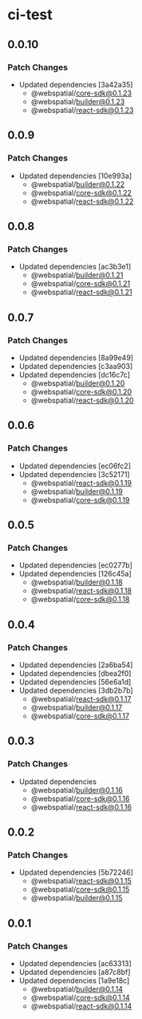 # ci-test

## 0.0.10

### Patch Changes

- Updated dependencies [3a42a35]
  - @webspatial/core-sdk@0.1.23
  - @webspatial/builder@0.1.23
  - @webspatial/react-sdk@0.1.23

## 0.0.9

### Patch Changes

- Updated dependencies [10e993a]
  - @webspatial/builder@0.1.22
  - @webspatial/core-sdk@0.1.22
  - @webspatial/react-sdk@0.1.22

## 0.0.8

### Patch Changes

- Updated dependencies [ac3b3e1]
  - @webspatial/builder@0.1.21
  - @webspatial/core-sdk@0.1.21
  - @webspatial/react-sdk@0.1.21

## 0.0.7

### Patch Changes

- Updated dependencies [8a99e49]
- Updated dependencies [c3aa903]
- Updated dependencies [dc16c7c]
  - @webspatial/builder@0.1.20
  - @webspatial/core-sdk@0.1.20
  - @webspatial/react-sdk@0.1.20

## 0.0.6

### Patch Changes

- Updated dependencies [ec06fc2]
- Updated dependencies [3c52171]
  - @webspatial/react-sdk@0.1.19
  - @webspatial/builder@0.1.19
  - @webspatial/core-sdk@0.1.19

## 0.0.5

### Patch Changes

- Updated dependencies [ec0277b]
- Updated dependencies [126c45a]
  - @webspatial/builder@0.1.18
  - @webspatial/react-sdk@0.1.18
  - @webspatial/core-sdk@0.1.18

## 0.0.4

### Patch Changes

- Updated dependencies [2a6ba54]
- Updated dependencies [dbea2f0]
- Updated dependencies [56e6a1d]
- Updated dependencies [3db2b7b]
  - @webspatial/react-sdk@0.1.17
  - @webspatial/builder@0.1.17
  - @webspatial/core-sdk@0.1.17

## 0.0.3

### Patch Changes

- Updated dependencies
  - @webspatial/builder@0.1.16
  - @webspatial/core-sdk@0.1.16
  - @webspatial/react-sdk@0.1.16

## 0.0.2

### Patch Changes

- Updated dependencies [5b72246]
  - @webspatial/react-sdk@0.1.15
  - @webspatial/core-sdk@0.1.15
  - @webspatial/builder@0.1.15

## 0.0.1

### Patch Changes

- Updated dependencies [ac63313]
- Updated dependencies [a87c8bf]
- Updated dependencies [1a9e18c]
  - @webspatial/builder@0.1.14
  - @webspatial/core-sdk@0.1.14
  - @webspatial/react-sdk@0.1.14
